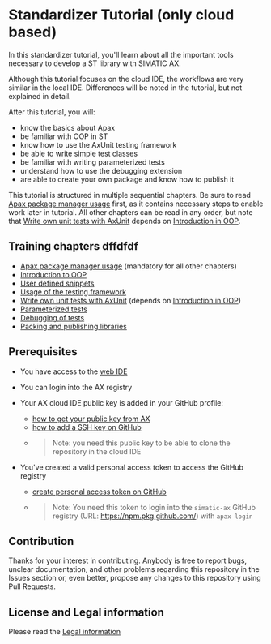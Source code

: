 # Standardizer Tutorial (only cloud based)

In this standardizer tutorial, you'll learn about all the important tools necessary to develop a ST library with SIMATIC AX.

Although this tutorial focuses on the cloud IDE, the workflows are very similar in the local IDE. Differences will be noted in the tutorial, but not explained in detail.

After this tutorial, you will:

- know the basics about Apax
- be familiar with OOP in ST
- know how to use the AxUnit testing framework
- be able to write simple test classes
- be familiar with writing parameterized tests
- understand how to use the debugging extension
- are able to create your own package and know how to publish it

This tutorial is structured in multiple sequential chapters. Be sure to read [Apax package manager usage](./doc/setup.md) first, as it contains necessary steps to enable work later in tutorial. All other chapters can be read in any order, but note that [Write own unit tests with AxUnit](./doc/write-tests.md) depends on [Introduction in OOP](./doc/oop-introduction.md).

## Training chapters dffdfdf

- [Apax package manager usage](./doc/setup.md) (mandatory for all other chapters)
- [Introduction to OOP](./doc/oop-introduction.md)
- [User defined snippets](./doc/user-defined-snippets.md)
- [Usage of the testing framework](./doc/testing-framework.md)
- [Write own unit tests with AxUnit](./doc/write-tests.md) (depends on [Introduction in OOP](./doc/oop-introduction.md))
- [Parameterized tests](./doc/parametrized-tests.md)
- [Debugging of tests](./doc/test-debugging.md)
- [Packing and publishing libraries](./doc/publishing-lib.md)

## Prerequisites

- You have access to the [web IDE](https://axcite.me)
- You can login into the AX registry
- Your AX cloud IDE public key is added in your GitHub profile:
  - [how to get your public key from AX](https://console.prod.ax.siemens.cloud/docs/axcode/source-code-management#cloning-in-the-cloud)
  - [how to add a SSH key on GitHub](https://docs.github.com/en/authentication/connecting-to-github-with-ssh/adding-a-new-ssh-key-to-your-github-account)
  - >Note: you need this public key to be able to clone the repository in the cloud IDE

- You've created a valid personal access token to access the GitHub registry
  - [create personal access token on GitHub](https://docs.github.com/en/authentication/keeping-your-account-and-data-secure/creating-a-personal-access-token)
  - >Note: You need this token to login into the `simatic-ax` GitHub registry (URL: <https://npm.pkg.github.com/>) with `apax login`

## Contribution

Thanks for your interest in contributing. Anybody is free to report bugs, unclear documentation, and other problems regarding this repository in the Issues section or, even better, propose any changes to this repository using Pull Requests.

## License and Legal information

Please read the [Legal information](LICENSE.md)
